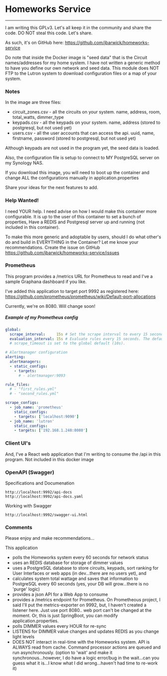 # Homeworks Service

---

I am writing this GPLv3.  Let's all keep it in the community and share the code.  DO NOT steal this code.  Let's share.

As such, it's on GitHub here:  https://github.com/jbarwick/homeworks-service

Do note that inside the Docker image is "seed data" that is the Circuit names/addresses for my home system.  I have not written a generic method to have you define our own network and seed data.  This module does NOT FTP to the Lutron system to download configuration files or a map of your system.

### Notes

In the image are three files:

* circuit_zones.csv - all the circuits on your system.  name, address, room, total_watts, dimmer_type
* keypads.csv - all the keypads on your system.  name, address (stored to postgresql, but not used  yet)
* users.csv - all the user accounts that can access the api.  uuid, name, firstname, password (stored to postgresql, but not used yet)

Although keypads are not used in the program yet, the seed data is loaded.

Also, the configuration file is setup to connect to MY PostgreSQL server on my Synology NAS.

If you download this image, you will need to boot up the container and change ALL the configurations manually in application.properties

Share your ideas for the next features to add.

### Help Wanted!

I need YOUR help.  I need advise on how I would make this container more configurable.  It is up to the user of this container to set a bunch of properties, Have a REDIS and Postgresql server up and running (not included in this container).

To make this more generic and adoptable by users, should I do what other's do and build in EVERYTHING in the Container?  Let me know your recommendations.  Create the issue on GitHub https://github.com/jbarwick/homeworks-service/issues

### Prometheus

This program provides a /metrics URL for Prometheus to read and I've a sample Graphana dashboard if you like.

I've added this application to target port 9992 as registered here: https://github.com/prometheus/prometheus/wiki/Default-port-allocations

Currently, we're on 8080.  Will change soon!

##### Example of my Prometheus config

```yaml
global:
  scrape_interval:     15s # Set the scrape interval to every 15 seconds. Default is every 1 minute.
  evaluation_interval: 15s # Evaluate rules every 15 seconds. The default is every 1 minute.
  # scrape_timeout is set to the global default (10s).

# Alertmanager configuration
alerting:
  alertmanagers:
  - static_configs:
    - targets:
      # - alertmanager:9093

rule_files:
  # - "first_rules.yml"
  # - "second_rules.yml"

scrape_configs:
  - job_name: 'prometheus'
    static_configs:
    - targets: ['localhost:9090']
  - job_name: 'lutron'
    static_configs:
    - targets: ['192.168.1.248:8080']

```

### Client UI's

And, I've a React web application that I'm writing to consume the /api in this program.  Not included in this docker image

### OpenAPI (Swagger)

Specifications and Documenation

    http://localhost:9992/api-docs    
    http://localhost:9992/api-docs.yaml

Working with Swagger

    http://localhost:9992/swagger-ui.html

### Comments

Please enjoy and make recommendations...

This application

* polls the Homeworks system every 60 seconds for network status
* uses an REDIS database for storage of dimmer values
* uses a PostgreSQL database to store circuits, keypads, sort ranking for User Interfaces or web apps (in dev...there are no users yet), and
* calculates system total wattage and saves that information to PostgreSQL every 60 seconds (yes, your DB will grow...there is no 'purge' logic)
* provides a json API for a Web App to consume
* provides a /metrics endpoint for Prometheus.  On Prometheous project, I said I'll put the metrics-exporter on 9992, but, I haven't created a listener here.   Just use port 8080.. web port can't be changed at the moment.  Or, this is just SpringBoot, you can modify application.properties.
* polls DIMMER values every HOUR for re-sync
* LISTENS for DIMMER value changes and updates REDIS as you change light levels
* DOES NOT interact in real-time with the Homeworks system.  API is ALWAYS read from cache. Command processor actions are queued and run asynchronously.  (option to 'wait' and make it synchronous...however, I do have a logic error/bug in the wait...can you guess what it is...I know what I did wrong...haven't had time to re-work it)

